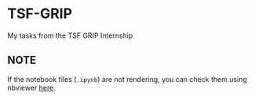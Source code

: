# TSF-GRIP
My tasks from the TSF GRIP Internship

## NOTE
If the notebook files (`.ipynb`) are not rendering, you can check them using nbviewer [here](https://nbviewer.org/github/Klekzee/TSF-GRIP/tree/main/).

